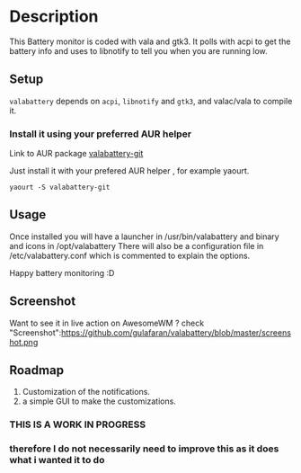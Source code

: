 # Description

This Battery monitor is coded with vala and gtk3. It polls with acpi to get the battery info and uses to libnotify to tell you when you are running low.

## Setup

`valabattery` depends on `acpi`, `libnotify` and `gtk3`, and valac/vala to compile it.

### Install it using your preferred AUR helper

Link to AUR package [valabattery-git](https://aur.archlinux.org/packages.php?ID=57261)

Just install it with your prefered AUR helper , for example yaourt.

`yaourt -S valabattery-git`

## Usage

Once installed you will have a launcher in /usr/bin/valabattery and binary and icons in /opt/valabattery
There will also be a configuration file in /etc/valabattery.conf which is commented to explain the options.

Happy battery monitoring :D

## Screenshot

Want to see it in live action on AwesomeWM ? check "Screenshot":https://github.com/gulafaran/valabattery/blob/master/screenshot.png

## Roadmap
1. Customization of the notifications.
2. a simple GUI to make the customizations.

### THIS IS A WORK IN PROGRESS
### therefore I do not necessarily need to improve this as it does what i wanted it to do
